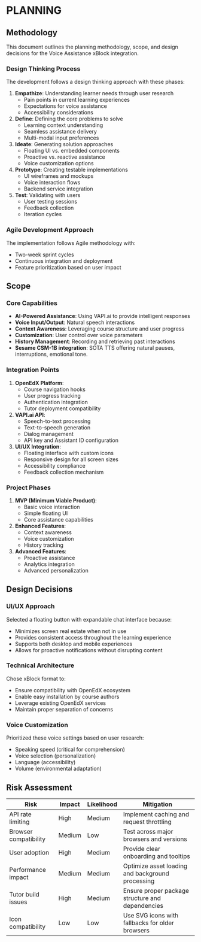 # PLANNING

## Methodology
This document outlines the planning methodology, scope, and design decisions for the Voice Assistance xBlock integration.

### Design Thinking Process
The development follows a design thinking approach with these phases:

1. **Empathize**: Understanding learner needs through user research
   - Pain points in current learning experiences
   - Expectations for voice assistance
   - Accessibility considerations
2. **Define**: Defining the core problems to solve
   - Learning context understanding
   - Seamless assistance delivery
   - Multi-modal input preferences
3. **Ideate**: Generating solution approaches
   - Floating UI vs. embedded components
   - Proactive vs. reactive assistance
   - Voice customization options
4. **Prototype**: Creating testable implementations
   - UI wireframes and mockups
   - Voice interaction flows
   - Backend service integration
5. **Test**: Validating with users
   - User testing sessions
   - Feedback collection
   - Iteration cycles

### Agile Development Approach

The implementation follows Agile methodology with:
- Two-week sprint cycles
- Continuous integration and deployment
- Feature prioritization based on user impact

## Scope

### Core Capabilities
- **AI-Powered Assistance**: Using VAPI.ai to provide intelligent responses
- **Voice Input/Output**: Natural speech interactions
- **Context Awareness**: Leveraging course structure and user progress
- **Customization**: User control over voice parameters
- **History Management**: Recording and retrieving past interactions
- **Sesame CSM-1B integration**: SOTA TTS offering natural pauses, interruptions, emotional tone.

### Integration Points
1. **OpenEdX Platform**:
   - Course navigation hooks
   - User progress tracking
   - Authentication integration
   - Tutor deployment compatibility
2. **VAPI.ai API**:
   - Speech-to-text processing
   - Text-to-speech generation
   - Dialog management
   - API key and Assistant ID configuration
3. **UI/UX Integration**:
   - Floating interface with custom icons
   - Responsive design for all screen sizes
   - Accessibility compliance
   - Feedback collection mechanism

### Project Phases
1. **MVP (Minimum Viable Product)**:
   - Basic voice interaction
   - Simple floating UI
   - Core assistance capabilities
2. **Enhanced Features**:
   - Context awareness
   - Voice customization
   - History tracking
3. **Advanced Features**:
   - Proactive assistance
   - Analytics integration
   - Advanced personalization

## Design Decisions

### UI/UX Approach
Selected a floating button with expandable chat interface because:
- Minimizes screen real estate when not in use
- Provides consistent access throughout the learning experience
- Supports both desktop and mobile experiences
- Allows for proactive notifications without disrupting content

### Technical Architecture
Chose xBlock format to:
- Ensure compatibility with OpenEdX ecosystem
- Enable easy installation by course authors
- Leverage existing OpenEdX services
- Maintain proper separation of concerns

### Voice Customization
Prioritized these voice settings based on user research:
- Speaking speed (critical for comprehension)
- Voice selection (personalization)
- Language (accessibility)
- Volume (environmental adaptation)

## Risk Assessment

| Risk | Impact | Likelihood | Mitigation |
|------|--------|------------|------------|
| API rate limiting | High | Medium | Implement caching and request throttling |
| Browser compatibility | Medium | Low | Test across major browsers and versions |
| User adoption | High | Medium | Provide clear onboarding and tooltips |
| Performance impact | Medium | Medium | Optimize asset loading and background processing |
| Tutor build issues | High | Medium | Ensure proper package structure and dependencies |
| Icon compatibility | Low | Low | Use SVG icons with fallbacks for older browsers |

